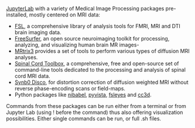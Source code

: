 [JupyterLab](https://jupyter.org/) with a variety of Medical Image Processing packages pre-installed, mostly centered on MRI data:
- [FSL](https://fsl.fmrib.ox.ac.uk/fsl/fslwiki), a comprehensive library of analysis tools for FMRI, MRI and DTI brain imaging data.
- [FreeSurfer](https://surfer.nmr.mgh.harvard.edu/), an open source neuroimaging toolkit for processing, analyzing, and visualizing human brain MR images-
- [MRtrix3](https://www.mrtrix.org/) provides a set of tools to perform various types of diffusion MRI analyses.
- [Spinal Cord Toolbox](https://spinalcordtoolbox.com/), a comprehensive, free and open-source set of command-line tools dedicated to the processing and analysis of spinal cord MRI data.
- [Synb0 Disco](https://github.com/MASILab/Synb0-DISCO#readme), for distortion correction of diffusion weighted MRI without reverse phase-encoding scans or field-maps.
- Python packages like [nibabel](https://nipy.org/nibabel/), [pyvista](https://docs.pyvista.org/version/stable/), [fsleyes](https://fsl.fmrib.ox.ac.uk/fsl/fslwiki/FSLeyes) and [cc3d](https://github.com/seung-lab/connected-components-3d#readme).

Commands from these packages can be run either from a terminal or from Jupyter Lab (using ! before the command) thus also offering visualization possibilities.
Either single commands can be run, or full .sh files.